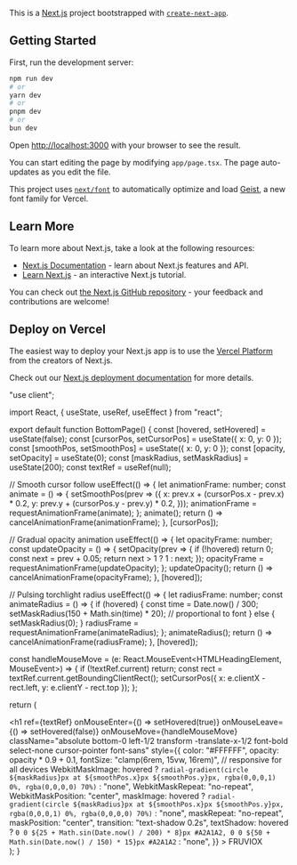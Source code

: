 This is a [Next.js](https://nextjs.org) project bootstrapped with [`create-next-app`](https://nextjs.org/docs/app/api-reference/cli/create-next-app).

## Getting Started

First, run the development server:

```bash
npm run dev
# or
yarn dev
# or
pnpm dev
# or
bun dev
```

Open [http://localhost:3000](http://localhost:3000) with your browser to see the result.

You can start editing the page by modifying `app/page.tsx`. The page auto-updates as you edit the file.

This project uses [`next/font`](https://nextjs.org/docs/app/building-your-application/optimizing/fonts) to automatically optimize and load [Geist](https://vercel.com/font), a new font family for Vercel.

## Learn More

To learn more about Next.js, take a look at the following resources:

- [Next.js Documentation](https://nextjs.org/docs) - learn about Next.js features and API.
- [Learn Next.js](https://nextjs.org/learn) - an interactive Next.js tutorial.

You can check out [the Next.js GitHub repository](https://github.com/vercel/next.js) - your feedback and contributions are welcome!

## Deploy on Vercel

The easiest way to deploy your Next.js app is to use the [Vercel Platform](https://vercel.com/new?utm_medium=default-template&filter=next.js&utm_source=create-next-app&utm_campaign=create-next-app-readme) from the creators of Next.js.

Check out our [Next.js deployment documentation](https://nextjs.org/docs/app/building-your-application/deploying) for more details.




















"use client";

import React, { useState, useRef, useEffect } from "react";

export default function BottomPage() {
  const [hovered, setHovered] = useState(false);
  const [cursorPos, setCursorPos] = useState({ x: 0, y: 0 });
  const [smoothPos, setSmoothPos] = useState({ x: 0, y: 0 });
  const [opacity, setOpacity] = useState(0);
  const [maskRadius, setMaskRadius] = useState(200);
  const textRef = useRef<HTMLHeadingElement>(null);

  // Smooth cursor follow
  useEffect(() => {
    let animationFrame: number;
    const animate = () => {
      setSmoothPos(prev => ({
        x: prev.x + (cursorPos.x - prev.x) * 0.2,
        y: prev.y + (cursorPos.y - prev.y) * 0.2,
      }));
      animationFrame = requestAnimationFrame(animate);
    };
    animate();
    return () => cancelAnimationFrame(animationFrame);
  }, [cursorPos]);

  // Gradual opacity animation
  useEffect(() => {
    let opacityFrame: number;
    const updateOpacity = () => {
      setOpacity(prev => {
        if (!hovered) return 0;
        const next = prev + 0.05;
        return next > 1 ? 1 : next;
      });
      opacityFrame = requestAnimationFrame(updateOpacity);
    };
    updateOpacity();
    return () => cancelAnimationFrame(opacityFrame);
  }, [hovered]);

  // Pulsing torchlight radius
  useEffect(() => {
    let radiusFrame: number;
    const animateRadius = () => {
      if (hovered) {
        const time = Date.now() / 300;
        setMaskRadius(150 + Math.sin(time) * 20); // proportional to font
      } else {
        setMaskRadius(0);
      }
      radiusFrame = requestAnimationFrame(animateRadius);
    };
    animateRadius();
    return () => cancelAnimationFrame(radiusFrame);
  }, [hovered]);

  const handleMouseMove = (e: React.MouseEvent<HTMLHeadingElement, MouseEvent>) => {
    if (!textRef.current) return;
    const rect = textRef.current.getBoundingClientRect();
    setCursorPos({ x: e.clientX - rect.left, y: e.clientY - rect.top });
  };

  return (
    <div className="relative min-h-screen bg-[#a1a1a5] overflow-hidden">
      <h1
        ref={textRef}
        onMouseEnter={() => setHovered(true)}
        onMouseLeave={() => setHovered(false)}
        onMouseMove={handleMouseMove}
        className="absolute bottom-0 left-1/2 transform -translate-x-1/2 font-bold select-none cursor-pointer font-sans"
        style={{
          color: "#FFFFFF",
          opacity: opacity * 0.9 + 0.1,
          fontSize: "clamp(6rem, 15vw, 16rem)", // responsive for all devices
          WebkitMaskImage: hovered
            ? `radial-gradient(circle ${maskRadius}px at ${smoothPos.x}px ${smoothPos.y}px, rgba(0,0,0,1) 0%, rgba(0,0,0,0) 70%)`
            : "none",
          WebkitMaskRepeat: "no-repeat",
          WebkitMaskPosition: "center",
          maskImage: hovered
            ? `radial-gradient(circle ${maskRadius}px at ${smoothPos.x}px ${smoothPos.y}px, rgba(0,0,0,1) 0%, rgba(0,0,0,0) 70%)`
            : "none",
          maskRepeat: "no-repeat",
          maskPosition: "center",
          transition: "text-shadow 0.2s",
          textShadow: hovered
            ? `0 0 ${25 + Math.sin(Date.now() / 200) * 8}px #A2A1A2,
               0 0 ${50 + Math.sin(Date.now() / 150) * 15}px #A2A1A2`
            : "none",
        }}
      >
        FRUVIOX
      </h1>
    </div>
  );
}
